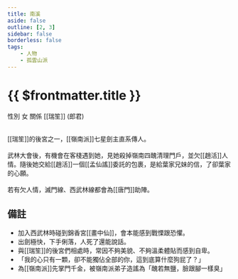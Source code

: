 ```yaml
---
title: 南溪
aside: false
outline: [2, 3]
sidebar: false
borderless: false
tags:
    - 人物
    - 孤雲山派
---
```


# {{ $frontmatter.title }}

<ChTabs position="bottom">
	<ChTab title="南溪">
		<Ch src='/images/characters/special829/normal.webp' position='right'/>
		<ChName nameZh='南溪' nameEn='Nan Xi' position='right' />
		<ChTable>
			<ChTr>
				<ChTd isTitle=true>
					性別
				</ChTd>
				<ChTd>
					女
				</ChTd>
			</ChTr>
			<ChTr>
				<ChTd isTitle=true position='center'>
					關係
				</ChTd>
			</ChTr>
			<ChTr>
				<ChTd position='center'>
					[[瑞笙]] (郎君)
				</ChTd>
			</ChTr>
		</ChTable>
	</ChTab>
</ChTabs>
<br><br>

[[瑞笙]]的後宮之一，[[嶺南派]]七星劍主直系傳人。
<br><br>
武林大會後，有機會在客棧遇到她，見她殺掉嶺南四醜清理門戶，並欠[[趙活]]人情。隨後她交給[[趙活]]一個[[孟仙謠]]委託的包裹，是給葉家兄妹的信，了卻葉家的心願。
<br><br>
若有欠人情，滅門線、西武林線都會為[[唐門]]助陣。

## 備註

- 加入西武林時碰到錦香宮[[畫中仙]]，會本能感到戰慄跟恐懼。
- 出劍極快，下手俐落，人死了還能說話。
- 與[[瑞笙]]的後宮們相處時，常因不夠美貌、不夠溫柔體貼而感到自卑。
- 「我的心只有一顆，卻不能獨佔全部的你，這到底算什麼狗屁了？」
- 為[[嶺南派]]先掌門千金，被嶺南派弟子造謠為「醜若無鹽，臉跟腳一樣臭」
